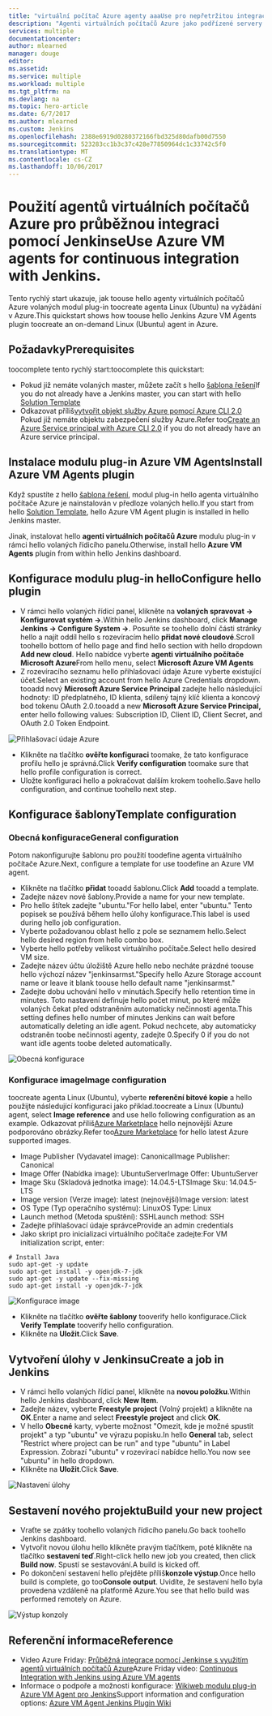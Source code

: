 ```yaml
---
title: "virtuální počítač Azure agenty aaaUse pro nepřetržitou integraci s volaných."
description: "Agenti virtuálních počítačů Azure jako podřízené servery Jenkinse"
services: multiple
documentationcenter: 
author: mlearned
manager: douge
editor: 
ms.assetid: 
ms.service: multiple
ms.workload: multiple
ms.tgt_pltfrm: na
ms.devlang: na
ms.topic: hero-article
ms.date: 6/7/2017
ms.author: mlearned
ms.custom: Jenkins
ms.openlocfilehash: 2388e6919d0280372166fbd325d80dafb00d7550
ms.sourcegitcommit: 523283cc1b3c37c428e77850964dc1c33742c5f0
ms.translationtype: MT
ms.contentlocale: cs-CZ
ms.lasthandoff: 10/06/2017
---
```

# <a name="use-azure-vm-agents-for-continuous-integration-with-jenkins"></a><span data-ttu-id="af351-103">Použití agentů virtuálních počítačů Azure pro průběžnou integraci pomocí Jenkinse</span><span class="sxs-lookup"><span data-stu-id="af351-103">Use Azure VM agents for continuous integration with Jenkins.</span></span>

<span data-ttu-id="af351-104">Tento rychlý start ukazuje, jak toouse hello agenty virtuálních počítačů Azure volaných modul plug-in toocreate agenta Linux (Ubuntu) na vyžádání v Azure.</span><span class="sxs-lookup"><span data-stu-id="af351-104">This quickstart shows how toouse hello Jenkins Azure VM Agents plugin toocreate an on-demand Linux (Ubuntu) agent in Azure.</span></span>

## <a name="prerequisites"></a><span data-ttu-id="af351-105">Požadavky</span><span class="sxs-lookup"><span data-stu-id="af351-105">Prerequisites</span></span>

<span data-ttu-id="af351-106">toocomplete tento rychlý start:</span><span class="sxs-lookup"><span data-stu-id="af351-106">toocomplete this quickstart:</span></span>

* <span data-ttu-id="af351-107">Pokud již nemáte volaných master, můžete začít s hello [šablona řešení](install-jenkins-solution-template.md)</span><span class="sxs-lookup"><span data-stu-id="af351-107">If you do not already have a Jenkins master, you can start with hello [Solution Template](install-jenkins-solution-template.md)</span></span> 
* <span data-ttu-id="af351-108">Odkazovat příliš[vytvořit objekt služby Azure pomocí Azure CLI 2.0](https://docs.microsoft.com/en-us/cli/azure/create-an-azure-service-principal-azure-cli?toc=%2fazure%2fazure-resource-manager%2ftoc.json) Pokud již nemáte objektu zabezpečení služby Azure.</span><span class="sxs-lookup"><span data-stu-id="af351-108">Refer too[Create an Azure Service principal with Azure CLI 2.0](https://docs.microsoft.com/en-us/cli/azure/create-an-azure-service-principal-azure-cli?toc=%2fazure%2fazure-resource-manager%2ftoc.json) if you do not already have an Azure service principal.</span></span>

## <a name="install-azure-vm-agents-plugin"></a><span data-ttu-id="af351-109">Instalace modulu plug-in Azure VM Agents</span><span class="sxs-lookup"><span data-stu-id="af351-109">Install Azure VM Agents plugin</span></span>

<span data-ttu-id="af351-110">Když spustíte z hello [šablona řešení](install-jenkins-solution-template.md), modul plug-in hello agenta virtuálního počítače Azure je nainstalován v předloze volaných hello.</span><span class="sxs-lookup"><span data-stu-id="af351-110">If you start from hello [Solution Template](install-jenkins-solution-template.md), hello Azure VM Agent plugin is installed in hello Jenkins master.</span></span>

<span data-ttu-id="af351-111">Jinak, instalovat hello **agenti virtuálních počítačů Azure** modulu plug-in v rámci hello volaných řídicího panelu.</span><span class="sxs-lookup"><span data-stu-id="af351-111">Otherwise, install hello **Azure VM Agents** plugin from within hello Jenkins dashboard.</span></span>

## <a name="configure-hello-plugin"></a><span data-ttu-id="af351-112">Konfigurace modulu plug-in hello</span><span class="sxs-lookup"><span data-stu-id="af351-112">Configure hello plugin</span></span>

* <span data-ttu-id="af351-113">V rámci hello volaných řídicí panel, klikněte na **volaných spravovat -> Konfigurovat systém ->**.</span><span class="sxs-lookup"><span data-stu-id="af351-113">Within hello Jenkins dashboard, click **Manage Jenkins -> Configure System ->**.</span></span> <span data-ttu-id="af351-114">Posuňte se toohello dolní části stránky hello a najít oddíl hello s rozevíracím hello **přidat nové cloudové**.</span><span class="sxs-lookup"><span data-stu-id="af351-114">Scroll toohello bottom of hello page and find hello section with hello dropdown **Add new cloud**.</span></span> <span data-ttu-id="af351-115">Hello nabídce vyberte **agenti virtuálního počítače Microsoft Azure**</span><span class="sxs-lookup"><span data-stu-id="af351-115">From hello menu, select **Microsoft Azure VM Agents**</span></span>
* <span data-ttu-id="af351-116">Z rozevíracího seznamu hello přihlašovací údaje Azure vyberte existující účet.</span><span class="sxs-lookup"><span data-stu-id="af351-116">Select an existing account from hello Azure Credentials dropdown.</span></span>  <span data-ttu-id="af351-117">tooadd nový **Microsoft Azure Service Principal** zadejte hello následující hodnoty: ID předplatného, ID klienta, sdílený tajný klíč klienta a koncový bod tokenu OAuth 2.0.</span><span class="sxs-lookup"><span data-stu-id="af351-117">tooadd a new **Microsoft Azure Service Principal,** enter hello following values: Subscription ID, Client ID, Client Secret, and OAuth 2.0 Token Endpoint.</span></span>

![Přihlašovací údaje Azure](./media/jenkins-azure-vm-agents/service-principal.png)

* <span data-ttu-id="af351-119">Klikněte na tlačítko **ověřte konfiguraci** toomake, že tato konfigurace profilu hello je správná.</span><span class="sxs-lookup"><span data-stu-id="af351-119">Click **Verify configuration** toomake sure that hello profile configuration is correct.</span></span>
* <span data-ttu-id="af351-120">Uložte konfiguraci hello a pokračovat dalším krokem toohello.</span><span class="sxs-lookup"><span data-stu-id="af351-120">Save hello configuration, and continue toohello next step.</span></span>

## <a name="template-configuration"></a><span data-ttu-id="af351-121">Konfigurace šablony</span><span class="sxs-lookup"><span data-stu-id="af351-121">Template configuration</span></span>

### <a name="general-configuration"></a><span data-ttu-id="af351-122">Obecná konfigurace</span><span class="sxs-lookup"><span data-stu-id="af351-122">General configuration</span></span>
<span data-ttu-id="af351-123">Potom nakonfigurujte šablonu pro použití toodefine agenta virtuálního počítače Azure.</span><span class="sxs-lookup"><span data-stu-id="af351-123">Next, configure a template for use toodefine an Azure VM agent.</span></span> 

* <span data-ttu-id="af351-124">Klikněte na tlačítko **přidat** tooadd šablonu.</span><span class="sxs-lookup"><span data-stu-id="af351-124">Click **Add** tooadd a template.</span></span> 
* <span data-ttu-id="af351-125">Zadejte název nové šablony.</span><span class="sxs-lookup"><span data-stu-id="af351-125">Provide a name for your new template.</span></span> 
* <span data-ttu-id="af351-126">Pro hello štítek zadejte "ubuntu."</span><span class="sxs-lookup"><span data-stu-id="af351-126">For hello label, enter  "ubuntu."</span></span> <span data-ttu-id="af351-127">Tento popisek se používá během hello úlohy konfigurace.</span><span class="sxs-lookup"><span data-stu-id="af351-127">This label is used during hello job configuration.</span></span>
* <span data-ttu-id="af351-128">Vyberte požadovanou oblast hello z pole se seznamem hello.</span><span class="sxs-lookup"><span data-stu-id="af351-128">Select hello desired region from hello combo box.</span></span>
* <span data-ttu-id="af351-129">Vyberte hello potřeby velikost virtuálního počítače.</span><span class="sxs-lookup"><span data-stu-id="af351-129">Select hello desired VM size.</span></span>
* <span data-ttu-id="af351-130">Zadejte název účtu úložiště Azure hello nebo necháte prázdné toouse hello výchozí název "jenkinsarmst."</span><span class="sxs-lookup"><span data-stu-id="af351-130">Specify hello Azure Storage account name or leave it blank toouse hello default name "jenkinsarmst."</span></span>
* <span data-ttu-id="af351-131">Zadejte dobu uchování hello v minutách.</span><span class="sxs-lookup"><span data-stu-id="af351-131">Specify hello retention time in minutes.</span></span> <span data-ttu-id="af351-132">Toto nastavení definuje hello počet minut, po které může volaných čekat před odstraněním automaticky nečinnosti agenta.</span><span class="sxs-lookup"><span data-stu-id="af351-132">This setting defines hello number of minutes Jenkins can wait before automatically deleting an idle agent.</span></span> <span data-ttu-id="af351-133">Pokud nechcete, aby automaticky odstraněn toobe nečinnosti agenty, zadejte 0.</span><span class="sxs-lookup"><span data-stu-id="af351-133">Specify 0 if you do not want idle agents toobe deleted automatically.</span></span>

![Obecná konfigurace](./media/jenkins-azure-vm-agents/general-config.png)

### <a name="image-configuration"></a><span data-ttu-id="af351-135">Konfigurace image</span><span class="sxs-lookup"><span data-stu-id="af351-135">Image configuration</span></span>

<span data-ttu-id="af351-136">toocreate agenta Linux (Ubuntu), vyberte **referenční bitové kopie** a hello použijte následující konfiguraci jako příklad.</span><span class="sxs-lookup"><span data-stu-id="af351-136">toocreate a Linux (Ubuntu) agent, select **Image reference** and use hello following configuration as an example.</span></span> <span data-ttu-id="af351-137">Odkazovat příliš[Azure Marketplace](https://azuremarketplace.microsoft.com/en-us/marketplace/apps/category/compute?subcategories=virtual-machine-images&page=1) hello nejnovější Azure podporováno obrázky.</span><span class="sxs-lookup"><span data-stu-id="af351-137">Refer too[Azure Marketplace](https://azuremarketplace.microsoft.com/en-us/marketplace/apps/category/compute?subcategories=virtual-machine-images&page=1) for hello latest Azure supported images.</span></span>

* <span data-ttu-id="af351-138">Image Publisher (Vydavatel image): Canonical</span><span class="sxs-lookup"><span data-stu-id="af351-138">Image Publisher: Canonical</span></span>
* <span data-ttu-id="af351-139">Image Offer (Nabídka image): UbuntuServer</span><span class="sxs-lookup"><span data-stu-id="af351-139">Image Offer: UbuntuServer</span></span>
* <span data-ttu-id="af351-140">Image Sku (Skladová jednotka image): 14.04.5-LTS</span><span class="sxs-lookup"><span data-stu-id="af351-140">Image Sku: 14.04.5-LTS</span></span>
* <span data-ttu-id="af351-141">Image version (Verze image): latest (nejnovější)</span><span class="sxs-lookup"><span data-stu-id="af351-141">Image version: latest</span></span>
* <span data-ttu-id="af351-142">OS Type (Typ operačního systému): Linux</span><span class="sxs-lookup"><span data-stu-id="af351-142">OS Type: Linux</span></span>
* <span data-ttu-id="af351-143">Launch method (Metoda spuštění): SSH</span><span class="sxs-lookup"><span data-stu-id="af351-143">Launch method: SSH</span></span>
* <span data-ttu-id="af351-144">Zadejte přihlašovací údaje správce</span><span class="sxs-lookup"><span data-stu-id="af351-144">Provide an admin credentials</span></span>
* <span data-ttu-id="af351-145">Jako skript pro inicializaci virtuálního počítače zadejte:</span><span class="sxs-lookup"><span data-stu-id="af351-145">For VM initialization script, enter:</span></span>
```
# Install Java
sudo apt-get -y update
sudo apt-get install -y openjdk-7-jdk
sudo apt-get -y update --fix-missing
sudo apt-get install -y openjdk-7-jdk
```
![Konfigurace image](./media/jenkins-azure-vm-agents/image-config.png)

* <span data-ttu-id="af351-147">Klikněte na tlačítko **ověřte šablony** tooverify hello konfigurace.</span><span class="sxs-lookup"><span data-stu-id="af351-147">Click **Verify Template** tooverify hello configuration.</span></span>
* <span data-ttu-id="af351-148">Klikněte na **Uložit**.</span><span class="sxs-lookup"><span data-stu-id="af351-148">Click **Save**.</span></span>

## <a name="create-a-job-in-jenkins"></a><span data-ttu-id="af351-149">Vytvoření úlohy v Jenkinsu</span><span class="sxs-lookup"><span data-stu-id="af351-149">Create a job in Jenkins</span></span>

* <span data-ttu-id="af351-150">V rámci hello volaných řídicí panel, klikněte na **novou položku**.</span><span class="sxs-lookup"><span data-stu-id="af351-150">Within hello Jenkins dashboard, click **New Item**.</span></span> 
* <span data-ttu-id="af351-151">Zadejte název, vyberte **Freestyle project** (Volný projekt) a klikněte na **OK**.</span><span class="sxs-lookup"><span data-stu-id="af351-151">Enter a name and select **Freestyle project** and click **OK**.</span></span>
* <span data-ttu-id="af351-152">V hello **Obecné** karty, vyberte možnost "Omezit, kde je možné spustit projekt" a typ "ubuntu" ve výrazu popisku.</span><span class="sxs-lookup"><span data-stu-id="af351-152">In hello **General** tab, select "Restrict where project can be run" and type "ubuntu" in Label Expression.</span></span> <span data-ttu-id="af351-153">Zobrazí "ubuntu" v rozevírací nabídce hello.</span><span class="sxs-lookup"><span data-stu-id="af351-153">You now see "ubuntu" in hello dropdown.</span></span>
* <span data-ttu-id="af351-154">Klikněte na **Uložit**.</span><span class="sxs-lookup"><span data-stu-id="af351-154">Click **Save**.</span></span>

![Nastavení úlohy](./media/jenkins-azure-vm-agents/job-config.png)

## <a name="build-your-new-project"></a><span data-ttu-id="af351-156">Sestavení nového projektu</span><span class="sxs-lookup"><span data-stu-id="af351-156">Build your new project</span></span>

* <span data-ttu-id="af351-157">Vraťte se zpátky toohello volaných řídicího panelu.</span><span class="sxs-lookup"><span data-stu-id="af351-157">Go back toohello Jenkins dashboard.</span></span>
* <span data-ttu-id="af351-158">Vytvořit novou úlohu hello klikněte pravým tlačítkem, poté klikněte na tlačítko **sestavení teď**.</span><span class="sxs-lookup"><span data-stu-id="af351-158">Right-click hello new job you created, then click **Build now**.</span></span> <span data-ttu-id="af351-159">Spustí se sestavování.</span><span class="sxs-lookup"><span data-stu-id="af351-159">A build is kicked off.</span></span> 
* <span data-ttu-id="af351-160">Po dokončení sestavení hello přejděte příliš**konzole výstup**.</span><span class="sxs-lookup"><span data-stu-id="af351-160">Once hello build is complete, go too**Console output**.</span></span> <span data-ttu-id="af351-161">Uvidíte, že sestavení hello byla provedena vzdáleně na platformě Azure.</span><span class="sxs-lookup"><span data-stu-id="af351-161">You see that hello build was performed remotely on Azure.</span></span>

![Výstup konzoly](./media/jenkins-azure-vm-agents/console-output.png)

## <a name="reference"></a><span data-ttu-id="af351-163">Referenční informace</span><span class="sxs-lookup"><span data-stu-id="af351-163">Reference</span></span>

* <span data-ttu-id="af351-164">Video Azure Friday: [Průběžná integrace pomocí Jenkinse s využitím agentů virtuálních počítačů Azure](https://channel9.msdn.com/Shows/Azure-Friday/Continuous-Integration-with-Jenkins-Using-Azure-VM-Agents)</span><span class="sxs-lookup"><span data-stu-id="af351-164">Azure Friday video: [Continuous Integration with Jenkins using Azure VM agents](https://channel9.msdn.com/Shows/Azure-Friday/Continuous-Integration-with-Jenkins-Using-Azure-VM-Agents)</span></span>
* <span data-ttu-id="af351-165">Informace o podpoře a možnosti konfigurace: [Wikiweb modulu plug-in Azure VM Agent pro Jenkins](https://wiki.jenkins-ci.org/display/JENKINS/Azure+VM+Agents+Plugin)</span><span class="sxs-lookup"><span data-stu-id="af351-165">Support information and configuration options:  [Azure VM Agent Jenkins Plugin Wiki](https://wiki.jenkins-ci.org/display/JENKINS/Azure+VM+Agents+Plugin)</span></span> 

